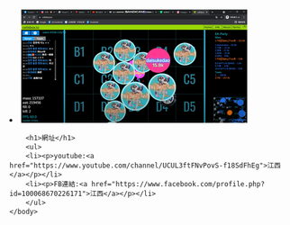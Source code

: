 <html>
    <hesd>
        <mata charset="utf-8"></mata>
        <li><img src="圖片/1.png" alt="1"></li>
    </hesd>
    <body>
        
        <h1>網址</h1>
        <ul>
        <li><p>youtube:<a href="https://www.youtube.com/channel/UCUL3ftFNvPovS-f18SdFhEg">江西</a></p></li>
        <li><p>FB連結:<a href="https://www.facebook.com/profile.php?id=100068670226171">江西</a></p></li>
        </ul>
    </body>
</html>
